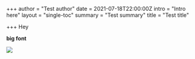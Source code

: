 +++
author = "Test author"
date = 2021-07-18T22:00:00Z
intro = "Intro here"
layout = "single-toc"
summary = "Test summary"
title = "Test title"

+++
Hey

**big font**

![](/uploads/4cc50723-18b8-4c92-9850-73cc41c50c1f.jpeg)